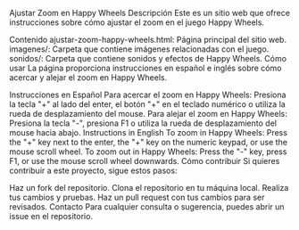 
Ajustar Zoom en Happy Wheels
Descripción
Este es un sitio web que ofrece instrucciones sobre cómo ajustar el zoom en el juego Happy Wheels.

Contenido
ajustar-zoom-happy-wheels.html: Página principal del sitio web.
imagenes/: Carpeta que contiene imágenes relacionadas con el juego.
sonidos/: Carpeta que contiene sonidos y efectos de Happy Wheels.
Cómo usar
La página proporciona instrucciones en español e inglés sobre cómo acercar y alejar el zoom en Happy Wheels.

Instrucciones en Español
Para acercar el zoom en Happy Wheels: Presiona la tecla "+" al lado del enter, el botón "+" en el teclado numérico o utiliza la rueda de desplazamiento del mouse.
Para alejar el zoom en Happy Wheels: Presiona la tecla "-", presiona F1 o utiliza la rueda de desplazamiento del mouse hacia abajo.
Instructions in English
To zoom in Happy Wheels: Press the "+" key next to the enter, the "+" key on the numeric keypad, or use the mouse scroll wheel.
To zoom out in Happy Wheels: Press the "-" key, press F1, or use the mouse scroll wheel downwards.
Cómo contribuir
Si quieres contribuir a este proyecto, sigue estos pasos:

Haz un fork del repositorio.
Clona el repositorio en tu máquina local.
Realiza tus cambios y pruebas.
Haz un pull request con tus cambios para ser revisados.
Contacto
Para cualquier consulta o sugerencia, puedes abrir un issue en el repositorio.
